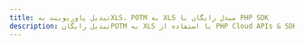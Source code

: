 ---title: تبدیل پاورپوینت بهXLS، POTM به XLS مبدل رایگان یا PHP SDKdescription: تبدیل رایگانPOTM به XLS با استفاده از PHP Cloud APIs & SDK. همچنین اسناد Microsoft PowerPoint را در Cloud ایجاد، ویرایش و رندر کنید.---